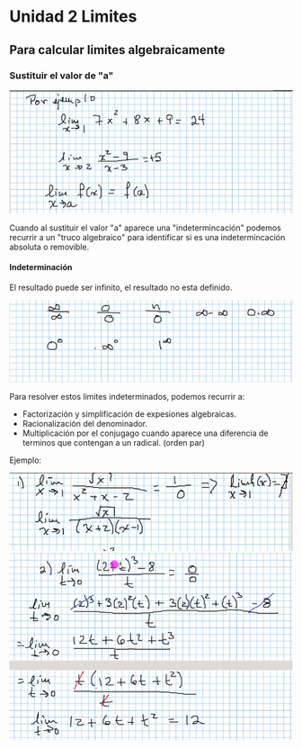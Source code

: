 # Unidad 2 Limites

## Para calcular limites algebraicamente

### Sustituir el valor de "a"

![ejemplo](./img/2021-11-26-10-29.png)

Cuando al sustituir el valor "a" aparece una
 "indetermincación" podemos recurrir a un
 "truco algebraico" para identificar si es
 una indetermincación absoluta o removible.

#### Indeterminación

El resultado puede ser infinito, el resultado
 no esta definido.

![ejemplo](./img/2021-11-26-10-38.png)

Para resolver estos limites indeterminados, podemos recurrir a:

- Factorización y simplificación de expesiones algebraicas.
- Racionalización del denominador.
- Multiplicación por el conjugago cuando aparece una
 diferencia de terminos que contengan a un radical. (orden par)

Ejemplo:

![ejemplo](./img/2021-11-26-10-46.png)
![ejemplo](./img/2021-11-26-10-48.png)
